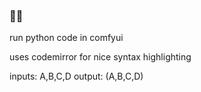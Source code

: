 ### 🐍🤠

run python code in comfyui

uses codemirror for nice syntax highlighting

inputs: A,B,C,D
output: (A,B,C,D)